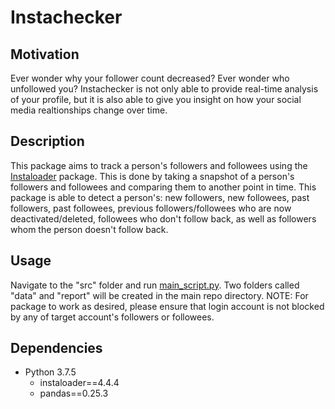# Instachecker


## Motivation
Ever wonder why your follower count decreased? Ever wonder who unfollowed you? Instachecker is not only able to provide real-time analysis of your profile, but it is also able to give you insight on how your social media realtionships change over time.


## Description
This package aims to track a person's followers and followees using the [Instaloader](https://instaloader.github.io/) package. This is done by taking a snapshot of a person's followers and followees and comparing them to another point in time. This package is able to detect a person's: new followers, new followees, past followers, past followees, previous followers/followees who are now deactivated/deleted, followees who don't follow back, as well as followers whom the person doesn't follow back.


## Usage
Navigate to the "src" folder and run [main_script.py](https://github.com/thejacktan/Instachecker/blob/master/src/main_script.py). Two folders called "data" and "report" will be created in the main repo directory. NOTE: For package to work as desired, please ensure that login account is not blocked by any of target account's followers or followees.

## Dependencies
- Python 3.7.5
  - instaloader==4.4.4
  - pandas==0.25.3
